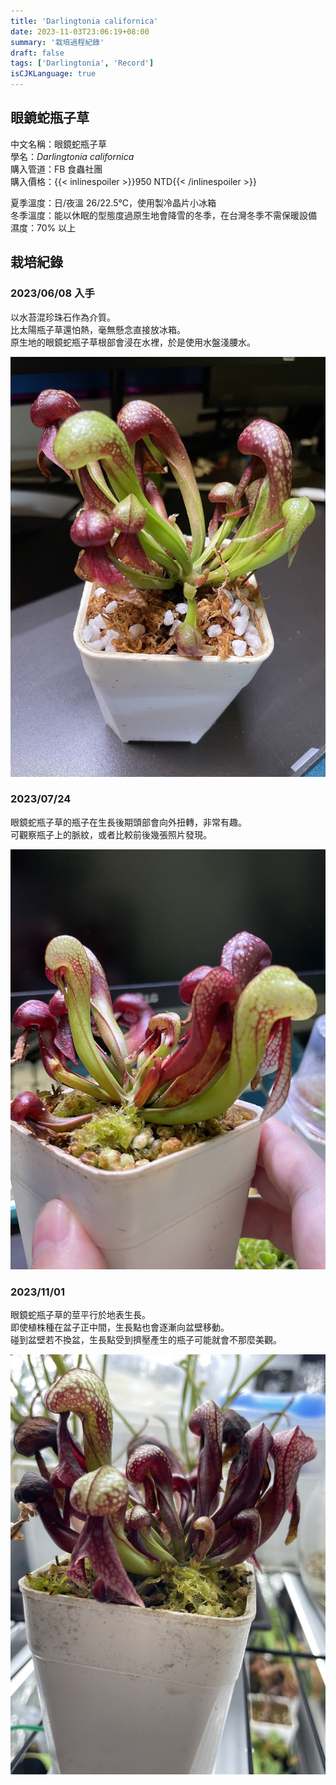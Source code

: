 ```yaml
---
title: 'Darlingtonia californica'
date: 2023-11-03T23:06:19+08:00
summary: '栽培過程紀錄'
draft: false
tags: ['Darlingtonia', 'Record']
isCJKLanguage: true
---
```


## 眼鏡蛇瓶子草

中文名稱：眼鏡蛇瓶子草  
學名：*Darlingtonia californica*  
購入管道：FB 食蟲社團  
購入價格：{{< inlinespoiler >}}950 NTD{{< /inlinespoiler >}}  

夏季溫度：日/夜溫 26/22.5℃，使用製冷晶片小冰箱  
冬季溫度：能以休眠的型態度過原生地會降雪的冬季，在台灣冬季不需保暖設備  
濕度：70% 以上  

## 栽培紀錄

### 2023/06/08 入手

以水苔混珍珠石作為介質。  
比太陽瓶子草還怕熱，毫無懸念直接放冰箱。  
原生地的眼鏡蛇瓶子草根部會浸在水裡，於是使用水盤淺腰水。  

![2023-06-08](./images/2023-06-08.jpg)

### 2023/07/24

眼鏡蛇瓶子草的瓶子在生長後期頭部會向外扭轉，非常有趣。  
可觀察瓶子上的脈紋，或者比較前後幾張照片發現。  

![2023-07-24](./images/2023-07-24.jpg)

### 2023/11/01

眼鏡蛇瓶子草的莖平行於地表生長。  
即使植株種在盆子正中間，生長點也會逐漸向盆壁移動。  
碰到盆壁若不換盆，生長點受到擠壓產生的瓶子可能就會不那麼美觀。  

![2023-11-01](./images/2023-11-01.jpg)
